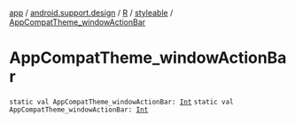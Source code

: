 [app](../../../index.md) / [android.support.design](../../index.md) / [R](../index.md) / [styleable](index.md) / [AppCompatTheme_windowActionBar](.)

# AppCompatTheme_windowActionBar

`static val AppCompatTheme_windowActionBar: `[`Int`](https://kotlinlang.org/api/latest/jvm/stdlib/kotlin/-int/index.html)
`static val AppCompatTheme_windowActionBar: `[`Int`](https://kotlinlang.org/api/latest/jvm/stdlib/kotlin/-int/index.html)